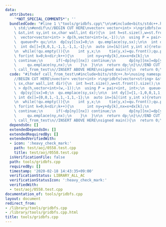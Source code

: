 ```yaml
---
data:
  attributes:
    '*NOT_SPECIAL_COMMENTS*': ''
  bundledCode: "#line 1 \"tools/gridbfs.cpp\"\n\n#include<bits/stdc++.h>\nusing namespace\
    \ std;\n#endif\n//BEGIN CUT HERE\nvector< vector<int> >\ngridbfs(vector<string>\
    \ &st,int sy,int sx,char wall,int dir){\n  int h=st.size(),w=st.front().size();\n\
    \  vector<vector<int> > dp(h,vector<int>(w,-1));\n  using P = pair<int, int>;\n\
    \  queue<P> qu;\n\n  dp[sy][sx]=0;\n  qu.emplace(sy,sx);\n\n  int dy[]={1,-1,0,0,1,1,-1,-1};\n\
    \  int dx[]={0,0,1,-1,1,-1,1,-1};\n  auto in=[&](int y,int x){return 0<=y&&y<h&&0<=x&&x<w;};\n\
    \n  while(!qu.empty()){\n    int y,x;\n    tie(y,x)=qu.front();qu.pop();\n   \
    \ for(int k=0;k<dir;k++){\n      int ny=y+dy[k],nx=x+dx[k];\n      if(!in(ny,nx)||st[ny][nx]==wall)\
    \ continue;\n      if(~dp[ny][nx]) continue;\n      dp[ny][nx]=dp[y][x]+1;\n \
    \     qu.emplace(ny,nx);\n    }\n  }\n\n  return dp;\n}\n//END CUT HERE\n#ifndef\
    \ call_from_test\n//INSERT ABOVE HERE\nsigned main(){\n  return 0;\n}\n#endif\n"
  code: "#ifndef call_from_test\n#include<bits/stdc++.h>\nusing namespace std;\n#endif\n\
    //BEGIN CUT HERE\nvector< vector<int> >\ngridbfs(vector<string> &st,int sy,int\
    \ sx,char wall,int dir){\n  int h=st.size(),w=st.front().size();\n  vector<vector<int>\
    \ > dp(h,vector<int>(w,-1));\n  using P = pair<int, int>;\n  queue<P> qu;\n\n\
    \  dp[sy][sx]=0;\n  qu.emplace(sy,sx);\n\n  int dy[]={1,-1,0,0,1,1,-1,-1};\n \
    \ int dx[]={0,0,1,-1,1,-1,1,-1};\n  auto in=[&](int y,int x){return 0<=y&&y<h&&0<=x&&x<w;};\n\
    \n  while(!qu.empty()){\n    int y,x;\n    tie(y,x)=qu.front();qu.pop();\n   \
    \ for(int k=0;k<dir;k++){\n      int ny=y+dy[k],nx=x+dx[k];\n      if(!in(ny,nx)||st[ny][nx]==wall)\
    \ continue;\n      if(~dp[ny][nx]) continue;\n      dp[ny][nx]=dp[y][x]+1;\n \
    \     qu.emplace(ny,nx);\n    }\n  }\n\n  return dp;\n}\n//END CUT HERE\n#ifndef\
    \ call_from_test\n//INSERT ABOVE HERE\nsigned main(){\n  return 0;\n}\n#endif\n"
  dependsOn: []
  extendedDependsOn: []
  extendedRequiredBy: []
  extendedVerifiedWith:
  - icon: ':heavy_check_mark:'
    path: test/aoj/0558.test.cpp
    title: test/aoj/0558.test.cpp
  isVerificationFile: false
  path: tools/gridbfs.cpp
  requiredBy: []
  timestamp: '2020-02-18 14:43:35+09:00'
  verificationStatus: LIBRARY_ALL_AC
  verificationStatusIcon: ':heavy_check_mark:'
  verifiedWith:
  - test/aoj/0558.test.cpp
documentation_of: tools/gridbfs.cpp
layout: document
redirect_from:
- /library/tools/gridbfs.cpp
- /library/tools/gridbfs.cpp.html
title: tools/gridbfs.cpp
---
```

